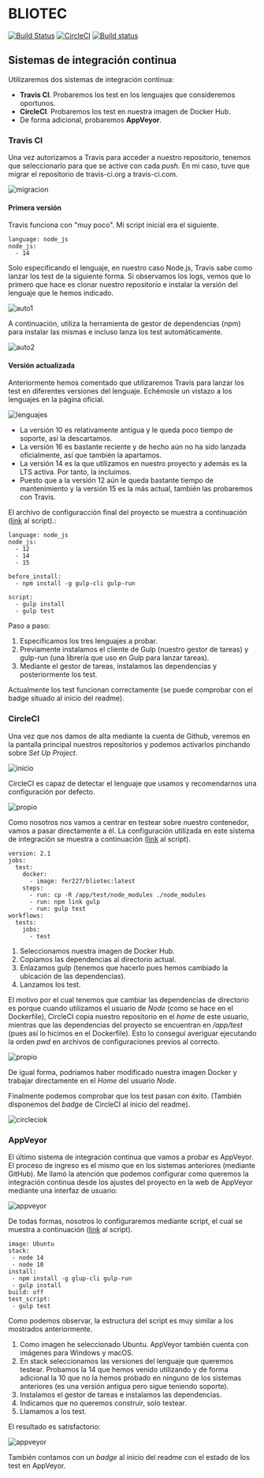# BLIOTEC

[![Build Status](https://travis-ci.com/fer227/BLIOTEC.svg?branch=main)](https://travis-ci.com/fer227/BLIOTEC) [![CircleCI](https://circleci.com/gh/fer227/BLIOTEC.svg?style=svg)](https://circleci.com/gh/fer227/BLIOTEC) [![Build status](https://ci.appveyor.com/api/projects/status/pt44c0loki51d9tp?svg=true)](https://ci.appveyor.com/project/fer227/bliotec)

## Sistemas de integración continua

Utilizaremos dos sistemas de integración continua:

- **Travis CI**. Probaremos los test en los lenguajes que consideremos oportunos.
- **CircleCI**. Probaremos los test en nuestra imagen de Docker Hub.
- De forma adicional, probaremos **AppVeyor**.

### Travis CI
Una vez autorizamos a Travis para acceder a nuestro repositorio, tenemos que seleccionarlo para que se active con cada *push*. En mi caso, tuve que migrar el repositorio de travis-ci.org a travis-ci.com. 

![migracion](./doc/ci_img/travis_migrar.png)

#### **Primera versión**

Travis funciona con "muy poco". Mi script inicial era el siguiente.

```
language: node_js
node_js:
  - 14
```

Solo especificando el lenguaje, en nuestro caso Node.js, Travis sabe como lanzar los test de la siguiente forma. Si observamos los logs, vemos que lo primero que hace es clonar nuestro repositorio e instalar la versión del lenguaje que le hemos indicado.

![auto1](./doc/ci_img/auto_test_passing_1.png)

A continuación, utiliza la herramienta de gestor de dependencias (npm) para instalar las mismas e incluso lanza los test automáticamente.

![auto2](./doc/ci_img/auto_test_passing_2.png)

#### **Versión actualizada**
Anteriormente hemos comentado que utilizaremos Travis para lanzar los test en diferentes versiones del lenguaje. Echémosle un vistazo a los lenguajes en la página oficial.

![lenguajes](./doc/ci_img/lenguajes.png)

- La versión 10 es relativamente antigua y le queda poco tiempo de soporte, así la descartamos.
- La versión 16 es bastante reciente y de hecho aún no ha sido lanzada oficialmente, así que también la apartamos.
- La versión 14 es la que utilizamos en nuestro proyecto y además es la LTS activa. Por tanto, la incluimos.
- Puesto que a la versión 12 aún le queda bastante tiempo de mantenimiento y la versión 15 es la más actual, también las probaremos con Travis.

El archivo de configuracción final del proyecto se muestra a continuación ([link](./.travis.yml) al script).:

```
language: node_js
node_js:
  - 12
  - 14
  - 15

before_install:
  - npm install -g gulp-cli gulp-run

script:
  - gulp install
  - gulp test
```

Paso a paso:

1. Especificamos los tres lenguajes a probar.
2. Previamente instalamos el cliente de Gulp (nuestro gestor de tareas) y gulp-run (una librería que uso en Gulp para lanzar tareas).
3. Mediante el gestor de tareas, instalamos las dependencias y posteriormente los test.

Actualmente los test funcionan correctamente (se puede comprobar con el badge situado al inicio del readme).

### CircleCI
Una vez que nos damos de alta mediante la cuenta de Github, veremos en la pantalla principal nuestros repositorios y podemos activarlos pinchando sobre *Set Up Project*.

![inicio](./doc/ci_img/circleci_inicio.png)

CircleCI es capaz de detectar el lenguaje que usamos y recomendarnos una configuración por defecto.

![propio](./doc/ci_img/propio_script.png)

Como nosotros nos vamos a centrar en testear sobre nuestro contenedor, vamos a pasar directamente a él. La configuración utilizada en este sistema de integración se muestra a continuación ([link](./.circleci/config.yml) al script).

```
version: 2.1
jobs:
  test:
    docker:
      - image: fer227/bliotec:latest
    steps:
      - run: cp -R /app/test/node_modules ./node_modules
      - run: npm link gulp
      - run: gulp test
workflows:
  tests:
    jobs:
      - test
```

 1. Seleccionamos nuestra imagen de Docker Hub.
 2. Copiamos las dependencias al directorio actual.
 3. Enlazamos gulp (tenemos que hacerlo pues hemos cambiado la ubicación de las dependencias).
 4. Lanzamos los test.

 El motivo por el cual tenemos que cambiar las dependencias de directorio es porque cuando utilizamos el usuario de *Node* (como se hace en el Dockerfile), CircleCI copia nuestro repositorio en el *home* de este usuario, mientras que las dependencias del proyecto se encuentran en */app/test* (pues así lo hicimos en el Dockerfile). Esto lo conseguí averiguar ejecutando la orden *pwd* en archivos de configuraciones previos al correcto.

![propio](./doc/ci_img/pwd.png)
 
 De igual forma, podríamos haber modificado nuestra imagen Docker y trabajar directamente en el *Home* del usuario *Node*.

 Finalmente podemos comprobar que los test pasan con éxito. (También disponemos del *badge* de CircleCI al inicio del readme).

 ![circleciok](./doc/ci_img/circleci_ok.png)


 ### AppVeyor
El último sistema de integración continua que vamos a probar es AppVeyor. El proceso de ingreso es el mismo que en los sistemas anteriores (mediante GitHub). Me llamó la atención que podemos configurar como queremos la integración continua desde los ajustes del proyecto en la web de AppVeyor mediante una interfaz de usuario:

 ![appveyor](./doc/ci_img/appveyor_settings.png)

 De todas formas, nosotros lo configuraremos mediante script, el cual se muestra a continuación ([link](./appveyor.yml) al script).

 ```
image: Ubuntu
stack:
  - node 14
  - node 10
install:
  - npm install -g glup-cli gulp-run
  - gulp install
build: off
test_script:
  - gulp test
 ```

 Como podemos observar, la estructura del script es muy similar a los mostrados anteriormente.
 
 1. Como imagen he seleccionado Ubuntu. AppVeyor también cuenta con imágenes para Windows y macOS.
 2. En stack seleccionamos las versiones del lenguaje que queremos testear. Probamos la 14 que hemos venido utilizando y de forma adicional la 10 que no la hemos probado en ninguno de los sistemas anteriores (es una versión antigua pero sigue teniendo soporte).
3. Instalamos el gestor de tareas e instalamos las dependencias.
4. Indicamos que no queremos construir, solo testear.
5. Llamamos a los test.

El resultado es satisfactorio:

 ![appveyor](./doc/ci_img/appveyor.png)

 También contamos con un *badge* al inicio del readme con el estado de los test en AppVeyor.